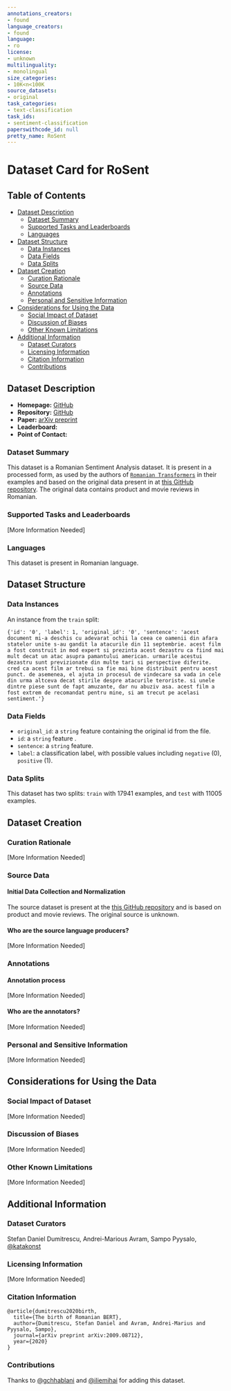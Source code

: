 ```yaml
---
annotations_creators:
- found
language_creators:
- found
language:
- ro
license:
- unknown
multilinguality:
- monolingual
size_categories:
- 10K<n<100K
source_datasets:
- original
task_categories:
- text-classification
task_ids:
- sentiment-classification
paperswithcode_id: null
pretty_name: RoSent
---
```


# Dataset Card for RoSent

## Table of Contents
- [Dataset Description](#dataset-description)
  - [Dataset Summary](#dataset-summary)
  - [Supported Tasks and Leaderboards](#supported-tasks-and-leaderboards)
  - [Languages](#languages)
- [Dataset Structure](#dataset-structure)
  - [Data Instances](#data-instances)
  - [Data Fields](#data-fields)
  - [Data Splits](#data-splits)
- [Dataset Creation](#dataset-creation)
  - [Curation Rationale](#curation-rationale)
  - [Source Data](#source-data)
  - [Annotations](#annotations)
  - [Personal and Sensitive Information](#personal-and-sensitive-information)
- [Considerations for Using the Data](#considerations-for-using-the-data)
  - [Social Impact of Dataset](#social-impact-of-dataset)
  - [Discussion of Biases](#discussion-of-biases)
  - [Other Known Limitations](#other-known-limitations)
- [Additional Information](#additional-information)
  - [Dataset Curators](#dataset-curators)
  - [Licensing Information](#licensing-information)
  - [Citation Information](#citation-information)
  - [Contributions](#contributions)

## Dataset Description

- **Homepage:** [GitHub](https://github.com/dumitrescustefan/Romanian-Transformers/tree/examples/examples/sentiment_analysis)
- **Repository:** [GitHub](https://github.com/dumitrescustefan/Romanian-Transformers/tree/examples/examples/sentiment_analysis)
- **Paper:** [arXiv preprint](https://arxiv.org/pdf/2009.08712.pdf)
- **Leaderboard:**
- **Point of Contact:**

### Dataset Summary

This dataset is a Romanian Sentiment Analysis dataset. It is present in a processed form, as used by the authors of [`Romanian Transformers`](https://github.com/dumitrescustefan/Romanian-Transformers) in their examples and based on the original data present in at [this GitHub repository](https://github.com/katakonst/sentiment-analysis-tensorflow). The original data contains product and movie reviews in Romanian.

### Supported Tasks and Leaderboards

[More Information Needed]

### Languages

This dataset is present in Romanian language.

## Dataset Structure

### Data Instances

An instance from the `train` split:
```
{'id': '0', 'label': 1, 'original_id': '0', 'sentence': 'acest document mi-a deschis cu adevarat ochii la ceea ce oamenii din afara statelor unite s-au gandit la atacurile din 11 septembrie. acest film a fost construit in mod expert si prezinta acest dezastru ca fiind mai mult decat un atac asupra pamantului american. urmarile acestui dezastru sunt previzionate din multe tari si perspective diferite. cred ca acest film ar trebui sa fie mai bine distribuit pentru acest punct. de asemenea, el ajuta in procesul de vindecare sa vada in cele din urma altceva decat stirile despre atacurile teroriste. si unele dintre piese sunt de fapt amuzante, dar nu abuziv asa. acest film a fost extrem de recomandat pentru mine, si am trecut pe acelasi sentiment.'}
```

### Data Fields

- `original_id`: a `string` feature containing the original id from the file.
- `id`: a `string` feature .
- `sentence`: a `string` feature.
- `label`: a classification label, with possible values including `negative` (0), `positive` (1).

### Data Splits

This dataset has two splits: `train` with 17941 examples, and `test` with 11005 examples.

## Dataset Creation

### Curation Rationale

[More Information Needed]

### Source Data

#### Initial Data Collection and Normalization

The source dataset is present at the [this GitHub repository](https://github.com/katakonst/sentiment-analysis-tensorflow) and is based on product and movie reviews. The original source is unknown.

#### Who are the source language producers?

[More Information Needed]

### Annotations

#### Annotation process

[More Information Needed]

#### Who are the annotators?

[More Information Needed]

### Personal and Sensitive Information

[More Information Needed]

## Considerations for Using the Data

### Social Impact of Dataset

[More Information Needed]

### Discussion of Biases

[More Information Needed]

### Other Known Limitations

[More Information Needed]

## Additional Information

### Dataset Curators

Stefan Daniel Dumitrescu, Andrei-Marious Avram, Sampo Pyysalo, [@katakonst](https://github.com/katakonst)

### Licensing Information

[More Information Needed]

### Citation Information

```
@article{dumitrescu2020birth,
  title={The birth of Romanian BERT},
  author={Dumitrescu, Stefan Daniel and Avram, Andrei-Marius and Pyysalo, Sampo},
  journal={arXiv preprint arXiv:2009.08712},
  year={2020}
}
```

### Contributions

Thanks to [@gchhablani](https://github.com/gchhablani) and [@iliemihai](https://github.com/iliemihai) for adding this dataset.
